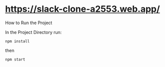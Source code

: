 # https://slack-clone-a2553.web.app/

How to Run the Project

In the Project Directory run:

`npm install`

then 

`npm start`
